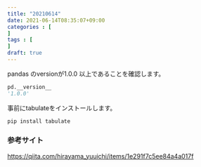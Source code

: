 ```yaml
---
title: "20210614"
date: 2021-06-14T08:35:07+09:00
categories : [
]
tags : [
]
draft: true
---
```




pandas のversionが1.0.0 以上であることを確認します。

```python
pd.__version__
'1.0.0'  
```



事前にtabulateをインストールします。

```bash
pip install tabulate 
```



### 参考サイト

https://qiita.com/hirayama_yuuichi/items/1e291f7c5ee84a4a017f

